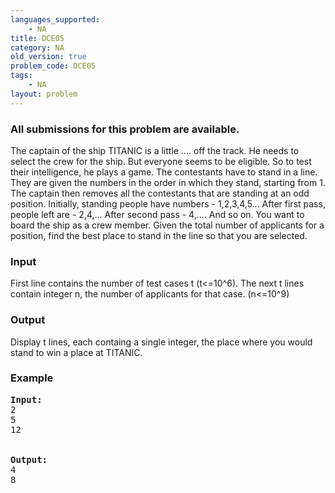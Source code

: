 ```yaml
---
languages_supported:
    - NA
title: DCE05
category: NA
old_version: true
problem_code: DCE05
tags:
    - NA
layout: problem
---
```

###  All submissions for this problem are available. 

The captain of the ship TITANIC is a little .... off the track. He needs to select the crew for the ship. But everyone seems to be eligible. So to test their intelligence, he plays a game. 
The contestants have to stand in a line. They are given the numbers in the order in which they stand, starting from 1. The captain then removes all the contestants that are standing at an odd position. 
Initially, standing people have numbers - 1,2,3,4,5...
After first pass, people left are - 2,4,...
After second pass - 4,....
And so on.
You want to board the ship as a crew member. Given the total number of applicants for a position, find the best place to stand in the line so that you are selected.

### Input

First line contains the number of test cases t (t<=10^6). The next t lines contain integer n, the number of applicants for that case. (n<=10^9)

### Output

Display t lines, each containg a single integer, the place where you would stand to win a place at TITANIC.

### Example

<pre>
<b>Input:</b>
2
5
12


<b>Output:</b>
4
8

</pre>